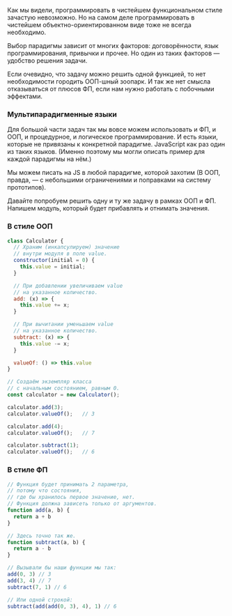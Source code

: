 Как мы видели, программировать в чистейшем функциональном стиле зачастую невозможно. Но на самом деле программировать в чистейшем объектно-ориентированном виде тоже не всегда необходимо.

Выбор парадигмы зависит от многих факторов: договорённости, язык программирования, привычки и прочее. Но один из таких факторов — удобство решения задачи.

Если очевидно, что задачу можно решить одной функцией, то нет необходимости городить ООП-шный зоопарк. И так же нет смысла отказываться от плюсов ФП, если нам нужно работать с побочными эффектами.

### Мультипарадигменные языки

Для большой части задач так мы вовсе можем использовать и ФП, и ООП, и процедурное, и логическое программирование. И есть языки, которые не привязаны к конкретной парадигме. JavaScript как раз один из таких языков. (Именно поэтому мы могли описать пример для каждой парадигмы на нём.)

Мы можем писать на JS в любой парадигме, которой захотим (В ООП, правда, — с небольшими ограничениями и поправками на систему прототипов).

Давайте попробуем решить одну и ту же задачу в рамках ООП и ФП. Напишем модуль, который будет прибавлять и отнимать значения.

### В стиле ООП

```js
class Calculator {
  // Храним (инкапсулируем) значение
  // внутри модуля в поле value.
  constructor(initial = 0) {
    this.value = initial;
  }

  // При добавлении увеличиваем value
  // на указанное количество.
  add: (x) => {
    this.value += x;
  }

  // При вычитании уменьшаем value
  // на указанное количество.
  subtract: (x) => {
    this.value -= x;
  }

  valueOf: () => this.value
}

// Создаём экземпляр класса
// с начальным состоянием, равным 0.
const calculator = new Calculator();

calculator.add(3);
calculator.valueOf();   // 3

calculator.add(4);
calculator.valueOf();   // 7

calculator.subtract(1);
calculator.valueOf();   // 6
```

### В стиле ФП

```js
// Функция будет принимать 2 параметра,
// потому что состояния,
// где бы хранилось первое значение, нет.
// Функция должна зависеть только от аргументов.
function add(a, b) {
  return a + b
}

// Здесь точно так же.
function subtract(a, b) {
  return a - b
}

// Вызывали бы наши функции мы так:
add(0, 3) // 3
add(3, 4) // 7
subtract(7, 1) // 6

// Или одной строкой:
subtract(add(add(0, 3), 4), 1) // 6
```
